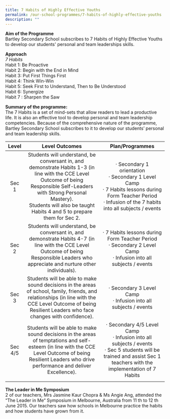 ```yaml
---
title: 7 Habits of Highly Effective Youths
permalink: /our-school-programmes/7-habits-of-highly-effective-youths
description: ""
---
```

**Aim of the Programme**<br>
Bartley Secondary School subscribes to 7 Habits of Highly Effective Youths to develop our students' personal and team leaderships skills.

**Approach** <br>
*7 Habits* <br>
Habit 1: Be Proactive <br>
Habit 2: Begin with the End in Mind <br>
Habit 3: Put First Things First <br>
Habit 4: Think Win-Win <Br>
Habit 5: Seek First to Understand, Then to Be Understood <br>
Habit 6: Synergize <br>
Habit 7 : Sharpen the Saw <br>
  
**Summary of the programme:** <br>
The 7 Habits is a set of mind-sets that allow readers to lead a productive life. It is also an effective tool to develop personal and team leadership competencies. Because of the comprehensive nature of the programme, Bartley Secondary School subscribes to it to develop our students’ personal and team leadership skills.

| Level | Level Outcomes | Plan/Programmes |
|:---:|:---:|:---:|
| Sec 1 | Students will understand, be conversant in, and demonstrate Habits 1-3 (in line with the CCE Level Outcome of being Responsible Self-Leaders with Strong Personal Mastery).<br>Students will also be taught Habits 4 and 5 to prepare them for Sec 2.  |  ·    Secondary 1 orientation<br> ·    Secondary 1 Level Camp<br> ·    7 Habits lessons during Form Teacher Period<br> ·    Infusion  of the 7 habits into all subjects / events<br>  |
| Sec 2 | Students will understand, be conversant in, and demonstrate Habits 4-7 (in line with the CCE Level Outcome of being Responsible Leaders who appreciate and nurture other individuals).<br>  |  ·    7 Habits lessons during Form Teacher Period<br> ·    Secondary 2 Level Camp<br> ·    Infusion into all subjects / events<br>  |
| Sec 3 | Students will be able to make sound decisions in the areas of school, family, friends, and relationships (in line with the CCE Level Outcome of being Resilient Leaders who face changes with confidence).<br>  |  ·   Secondary 3 Level Camp<br> ·   Infusion into all subjects / events<br>  |
| Sec 4/5 | Students will be able to make sound decisions in the areas of temptations and self-esteem (in line with the CCE Level Outcome of being Resilient Leaders who drive performance and deliver Excellence).<br>  |  ·  Secondary 4/5 Level Camp<br> ·  Infusion into all subjects / events<br> ·  Sec 5 students will be trained and assist Sec 1 teachers with the implementation of 7 Habits<br>  |
| | |

**The Leader in Me Symposium** <br>
2 of our teachers, Mrs Jasmine Kaur Chopra & Ms Angie Ang, attended the “The Leader in Me“ Symposium in Melbourne, Australia from 11 th to 12 th June 2015.  Our teachers saw how schools in Melbourne practice the habits and how students have grown from it.

